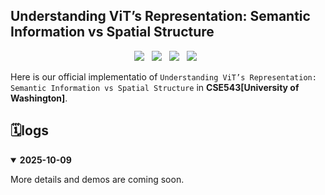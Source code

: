 ## Understanding ViT’s Representation: Semantic Information vs Spatial Structure

<div align="center">
  <a href=><img src='https://img.shields.io/badge/ArXiv-red?logo=arxiv'></a>  &nbsp;
  <!-- <a href='https://gongyeliu.github.io/Flow-GRPO/'><img src='https://img.shields.io/badge/Visualization-green?logo=github'></a> &nbsp; -->
  <a href=""><img src="https://img.shields.io/badge/Code-9E95B7?logo=github"></a> &nbsp; 
  <a href=><img src='https://img.shields.io/badge/Model-blue?logo=huggingface'></a> &nbsp; 
  <a href=><img src='https://img.shields.io/badge/HF-blue?logo=huggingface'></a> &nbsp;
</div>

Here is our official implementatio of `Understanding ViT’s Representation: Semantic Information vs Spatial Structure` in **CSE543[University of Washington]**.

## 🗓️logs
<details open>
<summary><strong>2025-10-09</strong></summary>

More details and demos are coming soon.

</details>
